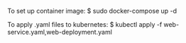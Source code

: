 To set up container image:
$ sudo docker-compose up -d

To apply .yaml files to kubernetes:
$ kubectl apply -f web-service.yaml,web-deployment.yaml